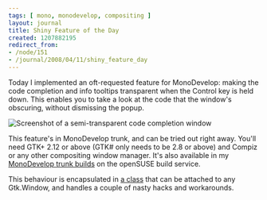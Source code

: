 ```yaml
---
tags: [ mono, monodevelop, compositing ]
layout: journal
title: Shiny Feature of the Day
created: 1207882195
redirect_from:
- /node/151
- /journal/2008/04/11/shiny_feature_day
---
```

Today I implemented an oft-requested feature for MonoDevelop: making the code
completion and info tooltips transparent when the Control key is held down. This
enables you to take a look at the code that the window's obscuring, without
dismissing the popup.<!--break-->

![Screenshot of a semi-transparent code completion
window](/files/images/MonoScreenshots/SemiTransparentCompletionWindow.png)

This feature's in MonoDevelop trunk, and can be tried out right away. You'll
need GTK+ 2.12 or above (GTK# only needs to be 2.8 or above) and Compiz or any
other compositing window manager. It's also available in my [MonoDevelop trunk
builds](/journal/2007/11/07/monodevelop_trunk_builds) on the openSUSE build
service.

This behaviour is encapsulated in [a
class](http://anonsvn.mono-project.com/viewcvs/trunk/monodevelop/main/src/core/MonoDevelop.Projects.Gui/MonoDevelop.Projects.Gui.Completion/WindowTransparencyDecorator.cs?view=markup)
that can be attached to any Gtk.Window, and handles a couple of nasty hacks and
workarounds.